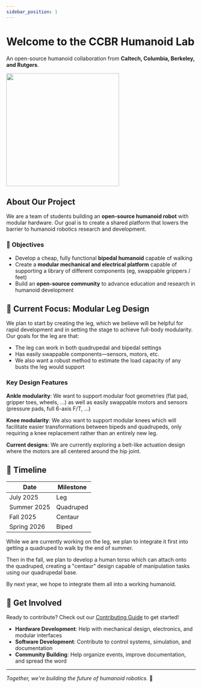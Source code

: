 ```yaml
---
sidebar_position: 1
---
```


# Welcome to the CCBR Humanoid Lab

An open-source humanoid collaboration from **Caltech, Columbia, Berkeley, and Rutgers**.

<img src="https://github.com/user-attachments/assets/38926b09-3791-4f6d-ab38-10d959024f7e" width="300" />

## About Our Project

We are a team of students building an **open-source humanoid robot** with modular hardware. Our goal is to create a shared platform that lowers the barrier to humanoid robotics research and development.

### 🎯 Objectives
- Develop a cheap, fully functional **bipedal humanoid** capable of walking
- Create a **modular mechanical and electrical platform** capable of supporting a library of different components (eg, swappable grippers / feet)
- Build an **open-source community** to advance education and research in humanoid development

## 🚀 Current Focus: Modular Leg Design

We plan to start by creating the leg, which we believe will be helpful for rapid development and in setting the stage to achieve full-body modularity. Our goals for the leg are that:

- The leg can work in both quadrupedal and bipedal settings
- Has easily swappable components—sensors, motors, etc.
- We also want a robust method to estimate the load capacity of any busts the leg would support

### Key Design Features

**Ankle modularity**: We want to support modular foot geometries (flat pad, gripper toes, wheels, ...) as well as easily swappable motors and sensors (pressure pads, full 6-axis F/T, ...)

**Knee modularity**: We also want to support modular knees which will facilitate easier transformations between bipeds and quadrupeds, only requiring a knee replacement rather than an entirely new leg.

**Current designs**: We are currently exploring a belt-like actuation design where the motors are all centered around the hip joint.

## 📅 Timeline

| Date        | Milestone |
| ----------- | --------- |
| July 2025   | Leg       |
| Summer 2025 | Quadruped |
| Fall 2025   | Centaur   |
| Spring 2026 | Biped     |

While we are currently working on the leg, we plan to integrate it first into getting a quadruped to walk by the end of summer.

Then in the fall, we plan to develop a human torso which can attach onto the quadruped, creating a "centaur" design capable of manipulation tasks using our quadrupedal base.

By next year, we hope to integrate them all into a working humanoid.

## 🤝 Get Involved

Ready to contribute? Check out our [Contributing Guide](./contribute/contribute) to get started!

- **Hardware Development**: Help with mechanical design, electronics, and modular interfaces
- **Software Development**: Contribute to control systems, simulation, and documentation
- **Community Building**: Help organize events, improve documentation, and spread the word

---

*Together, we're building the future of humanoid robotics.* 🤖 